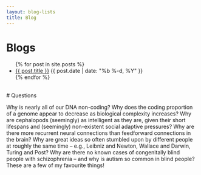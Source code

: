 ```yaml
---
layout: blog-lists
title: Blog
---
```


# Blogs

<ul class="myposts">
{% for post in site.posts %}
    <li><a href="{{ post.url }}">{{ post.title }}</a>
    <span class="postDate">{{ post.date | date: "%b %-d, %Y" }}</span>
    </li>
{% endfor %}
</ul>

<br>
# Questions

Why is nearly all of our DNA non-coding? Why does the coding proportion of a genome appear to decrease as
biological complexity increases? Why are cephalopods (seemingly) as intelligent as they are, given their
short lifespans and (seemingly) non-existent social adaptive pressures? Why are there more recurrent neural
connections than feedforward connections in the brain? Why are great ideas so often stumbled upon by
different people at roughly the same time – e.g., Leibniz and Newton, Wallace and Darwin, Turing and Post? Why
are there no known cases of congenitally blind people with schizophrenia – and why is autism so common in
blind people? These are a few of my favourite things!
